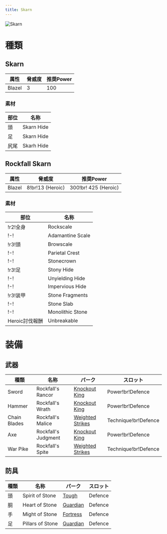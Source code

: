 ```yaml
---
title: Skarn
---
```

![Skarn](/img/icon_skarn.png)

# 種類

## Skarn
| 属性 | 脅威度 | 推奨Power |
| --- | --- | --- |
| Blazel | 3 | 100 |

### 素材
| 部位 | 名称 |
| --- | --- |
| 頭 | Skarn Hide |
| 足 | Skarn Hide |
| 尻尾 | Skarh Hide |

## Rockfall Skarn

| 属性 | 脅威度 | 推奨Power |
| --- | --- | --- |
| Blazel | 8!br!13 (Heroic) | 300!br! 425 (Heroic) |

### 素材
| 部位 | 名称 |
| --- | --- |
| !r2!全身 | Rockscale |
| !-! | Adamantine Scale |
| !r3!頭 | Browscale |
| !-! | Parietal Crest |
| !-! | Stonecrown |
| !r3!足 | Stony Hide |
| !-! | Unyielding Hide |
| !-! | Impervious Hide |
| !r3!装甲 | Stone Fragments |
| !-! | Stone Slab |
| !-! | Monolithic Stone |
| Heroic討伐報酬| Unbreakable |

# 装備
## 武器
| 種類 | 名称 | パーク | スロット |
| --- | --- | --- | --- |
| Sword | Rockfall's Rancor | [Knockout King](/data/パーク/#knockout-king) | Power!br!Defence |
| Hammer | Rockfall's Wrath | [Knockout King](/data/パーク/#knockout-king) | Power!br!Defence |
| Chain Blades | Rockfall's Malice | [Weighted Strikes](/data/パーク/#weighted-strikes) | Technique!br!Defence |
| Axe | Rockfall's Judgment | [Knockout King](/data/パーク/#knockout-king) | Power!br!Defence |
| War Pike |  Rockfall's Spite | [Weighted Strikes](/data/パーク/#weighted-strikes) | Technique!br!Defence |


## 防具
| 種類 | 名称 | パーク | スロット |
| --- | --- | --- | --- |
| 頭 | Spirit of Stone | [Tough](/data/パーク/#Tough) | Defence |
| 胴 | Heart of Stone | [Guardian](/data/パーク/#Guardian) | Defence |
| 手 | Might of Stone | [Fortress](/data/パーク/#Fortress) | Defence |
| 足 | Pillars of Stone | [Guardian](/data/パーク/#Guardian) | Defence |
